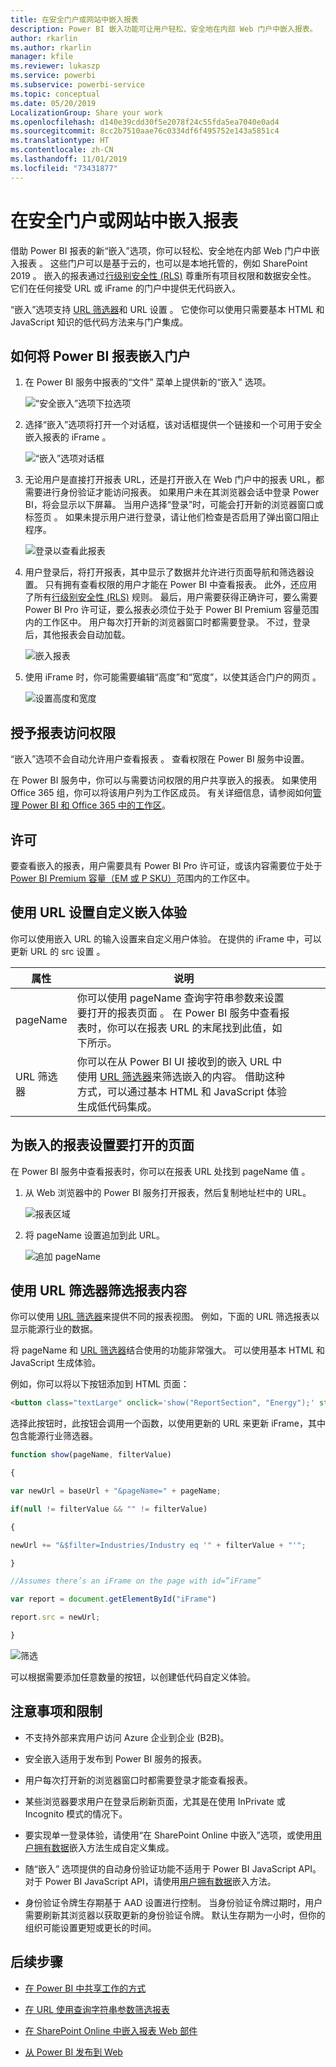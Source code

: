 ```yaml
---
title: 在安全门户或网站中嵌入报表
description: Power BI 嵌入功能可让用户轻松、安全地在内部 Web 门户中嵌入报表。
author: rkarlin
ms.author: rkarlin
manager: kfile
ms.reviewer: lukaszp
ms.service: powerbi
ms.subservice: powerbi-service
ms.topic: conceptual
ms.date: 05/20/2019
LocalizationGroup: Share your work
ms.openlocfilehash: d140e39cdd30f5e2078f24c55fda5ea7040e0ad4
ms.sourcegitcommit: 8cc2b7510aae76c0334df6f495752e143a5851c4
ms.translationtype: HT
ms.contentlocale: zh-CN
ms.lasthandoff: 11/01/2019
ms.locfileid: "73431877"
---
```

# <a name="embed-a-report-in-a-secure-portal-or-website"></a>在安全门户或网站中嵌入报表

借助 Power BI 报表的新“嵌入”选项，你可以轻松、安全地在内部 Web 门户中嵌入报表  。 这些门户可以是基于云的，也可以是本地托管的，例如 SharePoint 2019   。 嵌入的报表通过[行级别安全性 (RLS)](service-admin-rls.md) 尊重所有项目权限和数据安全性。 它们在任何接受 URL 或 iFrame 的门户中提供无代码嵌入。 

“嵌入”选项支持 [URL 筛选器](service-url-filters.md)和 URL 设置  。 它使你可以使用只需要基本 HTML 和 JavaScript 知识的低代码方法来与门户集成。

## <a name="how-to-embed-power-bi-reports-into-portals"></a>如何将  Power BI 报表嵌入门户

1. 在 Power BI 服务中报表的“文件”  菜单上提供新的“嵌入”  选项。

    ![“安全嵌入”选项下拉选项](media/service-embed-secure/secure-embed-drop-down-menu.png)

2. 选择“嵌入”选项将打开一个对话框，该对话框提供一个链接和一个可用于安全嵌入报表的 iFrame  。

    ![“嵌入”选项对话框](media/service-embed-secure/secure-embed-code-dialog.png)

3. 无论用户是直接打开报表 URL，还是打开嵌入在 Web 门户中的报表 URL，都需要进行身份验证才能访问报表。 如果用户未在其浏览器会话中登录 Power BI，将会显示以下屏幕。 当用户选择“登录”时，可能会打开新的浏览器窗口或标签页  。 如果未提示用户进行登录，请让他们检查是否启用了弹出窗口阻止程序。

    ![登录以查看此报表](media/service-embed-secure/secure-embed-sign-in.png)

4. 用户登录后，将打开报表，其中显示了数据并允许进行页面导航和筛选器设置。 只有拥有查看权限的用户才能在 Power BI 中查看报表。 此外，还应用了所有[行级别安全性 (RLS)](service-admin-rls.md) 规则。 最后，用户需要获得正确许可，要么需要 Power BI Pro 许可证，要么报表必须位于处于 Power BI Premium 容量范围内的工作区中。 用户每次打开新的浏览器窗口时都需要登录。 不过，登录后，其他报表会自动加载。

    ![嵌入报表](media/service-embed-secure/secure-embed-report.png)

5. 使用 iFrame 时，你可能需要编辑“高度”和“宽度”，以使其适合门户的网页   。

    ![设置高度和宽度](media/service-embed-secure/secure-embed-size.png)

## <a name="granting-report-access"></a>授予报表访问权限

“嵌入”选项不会自动允许用户查看报表  。 查看权限在 Power BI 服务中设置。

在 Power BI 服务中，你可以与需要访问权限的用户共享嵌入的报表。 如果使用 Office 365 组，你可以将该用户列为工作区成员。 有关详细信息，请参阅如何[管理 Power BI 和 Office 365 中的工作区](service-manage-app-workspace-in-power-bi-and-office-365.md)。

## <a name="licensing"></a>许可

要查看嵌入的报表，用户需要具有 Power BI Pro 许可证，或该内容需要位于处于 [Power BI Premium 容量（EM 或 P SKU）](service-admin-premium-purchase.md)范围内的工作区中。

## <a name="customize-your-embed-experience-using-url-settings"></a>使用 URL 设置自定义嵌入体验

你可以使用嵌入 URL 的输入设置来自定义用户体验。 在提供的 iFrame 中，可以更新 URL 的 src 设置  。

| 属性  | 说明  |  |  |  |
|--------------|-----------------------------------------------------------------------------------------------------------------------------------------------------------------------------------------------------------------------|---|---|---|
| pageName  | 你可以使用 pageName 查询字符串参数来设置要打开的报表页面  。 在 Power BI 服务中查看报表时，你可以在报表 URL 的末尾找到此值，如下所示。 |  |  |  |
| URL 筛选器  | 你可以在从 Power BI UI 接收到的嵌入 URL 中使用 [URL 筛选器](service-url-filters.md)来筛选嵌入的内容。 借助这种方式，可以通过基本 HTML 和 JavaScript 体验生成低代码集成。  |  |  |  |

## <a name="set-which-page-opens-for-an-embedded-report"></a>为嵌入的报表设置要打开的页面 

在 Power BI 服务中查看报表时，你可以在报表 URL 处找到 pageName 值  。

1. 从 Web 浏览器中的 Power BI 服务打开报表，然后复制地址栏中的 URL。

    ![报表区域](media/service-embed-secure/secure-embed-report-section.png)

2. 将 pageName  设置追加到此 URL。

    ![追加 pageName](media/service-embed-secure/secure-embed-append-page-name.png)

## <a name="filter-report-content-using-url-filters"></a>使用 URL 筛选器筛选报表内容 

你可以使用 [URL 筛选器](service-url-filters.md)来提供不同的报表视图。 例如，下面的 URL 筛选报表以显示能源行业的数据。

将 pageName  和 [URL 筛选器](service-url-filters.md)结合使用的功能非常强大。 可以使用基本 HTML 和 JavaScript 生成体验。

例如，你可以将以下按钮添加到 HTML 页面：

```html
<button class="textLarge" onclick='show("ReportSection", "Energy");' style="display: inline-block;">Show Energy</button>
```

选择此按钮时，此按钮会调用一个函数，以使用更新的 URL 来更新 iFrame，其中包含能源行业筛选器。

```javascript
function show(pageName, filterValue)

{

var newUrl = baseUrl + "&pageName=" + pageName;

if(null != filterValue && "" != filterValue)

{

newUrl += "&$filter=Industries/Industry eq '" + filterValue + "'";

}

//Assumes there’s an iFrame on the page with id=”iFrame”

var report = document.getElementById("iFrame")

report.src = newUrl;

}
```

![筛选](media/service-embed-secure/secure-embed-filter.png)

可以根据需要添加任意数量的按钮，以创建低代码自定义体验。 

## <a name="considerations-and-limitations"></a>注意事项和限制

* 不支持外部来宾用户访问 Azure 企业到企业 (B2B)。

* 安全嵌入适用于发布到 Power BI 服务的报表。

* 用户每次打开新的浏览器窗口时都需要登录才能查看报表。

* 某些浏览器要求用户在登录后刷新页面，尤其是在使用 InPrivate 或 Incognito 模式的情况下。

* 要实现单一登录体验，请使用“在 SharePoint Online 中嵌入”选项，或使用[用户拥有数据](developer/embed-sample-for-your-organization.md)嵌入方法生成自定义集成。 

* 随“嵌入”  选项提供的自动身份验证功能不适用于 Power BI JavaScript API。 对于 Power BI JavaScript API，请使用[用户拥有数据](developer/embed-sample-for-your-organization.md)嵌入方法。 

* 身份验证令牌生存期基于 AAD 设置进行控制。 当身份验证令牌过期时，用户需要刷新其浏览器以获取更新的身份验证令牌。 默认生存期为一小时，但你的组织可能设置更短或更长的时间。

## <a name="next-steps"></a>后续步骤

* [在 Power BI 中共享工作的方式](service-how-to-collaborate-distribute-dashboards-reports.md)

* [在 URL 使用查询字符串参数筛选报表](service-url-filters.md)

* [在 SharePoint Online 中嵌入报表 Web 部件](service-embed-report-spo.md)

* [从 Power BI 发布到 Web](service-publish-to-web.md)
